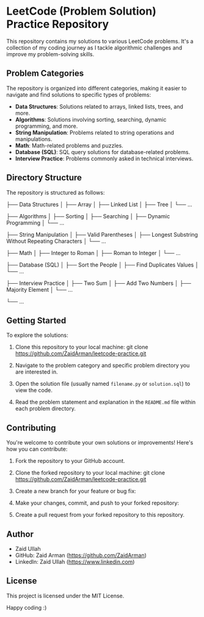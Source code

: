 # LeetCode (Problem Solution) Practice Repository

This repository contains my solutions to various LeetCode problems. It's a collection of my coding journey as I tackle algorithmic challenges and improve my problem-solving skills.

## Problem Categories

The repository is organized into different categories, making it easier to navigate and find solutions to specific types of problems:

- **Data Structures**: Solutions related to arrays, linked lists, trees, and more.
- **Algorithms**: Solutions involving sorting, searching, dynamic programming, and more.
- **String Manipulation**: Problems related to string operations and manipulations.
- **Math**: Math-related problems and puzzles.
- **Database (SQL)**: SQL query solutions for database-related problems.
- **Interview Practice**: Problems commonly asked in technical interviews.

## Directory Structure

The repository is structured as follows:

├── Data Structures
│ ├── Array
│ ├── Linked List
│ ├── Tree
│ └── ...

├── Algorithms
│ ├── Sorting
│ ├── Searching
│ ├── Dynamic Programming
│ └── ...

├── String Manipulation
│ ├── Valid Parentheses
│ ├── Longest Substring Without Repeating Characters
│ └── ...

├── Math
│ ├── Integer to Roman
│ ├── Roman to Integer
│ └── ...

├── Database (SQL)
│ ├── Sort the People
│ ├── Find Duplicates Values
│ └── ...

├── Interview Practice
│ ├── Two Sum
│ ├── Add Two Numbers
│ ├── Majority Element
│ └── ...

└── ...


## Getting Started

To explore the solutions:

1. Clone this repository to your local machine:
git clone https://github.com/ZaidArman/leetcode-practice.git

2. Navigate to the problem category and specific problem directory you are interested in.

3. Open the solution file (usually named `filename.py` or `solution.sql`) to view the code.

4. Read the problem statement and explanation in the `README.md` file within each problem directory.

## Contributing

You're welcome to contribute your own solutions or improvements! Here's how you can contribute:

1. Fork the repository to your GitHub account.

2. Clone the forked repository to your local machine:
git clone https://github.com/ZaidArman/leetcode-practice.git

3. Create a new branch for your feature or bug fix:

4. Make your changes, commit, and push to your forked repository:

5. Create a pull request from your forked repository to this repository.

## Author

- Zaid Ullah
- GitHub: Zaid Arman (https://github.com/ZaidArman)
- LinkedIn: Zaid Ullah (https://www.linkedin.com)

## License

This project is licensed under the MIT License.

Happy coding :)
